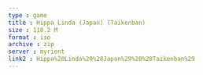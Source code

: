 ```yaml
---
type : game
title : Hippa Linda (Japan) (Taikenban)
size : 118.2 M
format : iso
archive : zip
server : myrient
link2 : Hippa%20Linda%20%28Japan%29%20%28Taikenban%29
---
```

